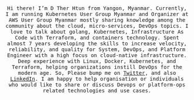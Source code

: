 <p align="center">
  <samp>
    Hi there! I’m D Ther Htun from Yangon, Myanmar. Currently, I am running Kubernetes User Group Myanmar and Organizer at AWS User Group Myanmar mostly sharing knowledge among the community about the cloud, micro-services, DevOps topics. I love to talk about golang, Kubernetes, Infrastructure As Code with Terraform, and containers technology. Spent almost 7 years developing the skills to increase velocity, reliability, and quality for System, DevOps, and Platform Engineer with a high focus on cloud-native infrastructure. Deep experience with Linux, Docker, Kubernetes, and Terraform, helping organizations instill DevOps for the modern age.
  </samp>
  <samp>
    So, Please bump me on <a href="https://twitter.com/D_Ther_Htun">Twitter</a>, and also <a href="https://www.linkedin.com/in/dtherhtun">LinkedIn</a>. I am happy to help organisation or individuals who would like to share or discuss Devops or platform-ops related technologies and use cases.
  </samp>
</p>


